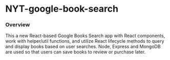 # NYT-google-book-search


### Overview

This a new React-based Google Books Search app with React components, work with helper/util functions, and utilize React lifecycle methods to query and display books based on user searches. Node, Express and MongoDB are used so that users can save books to review or purchase later.
